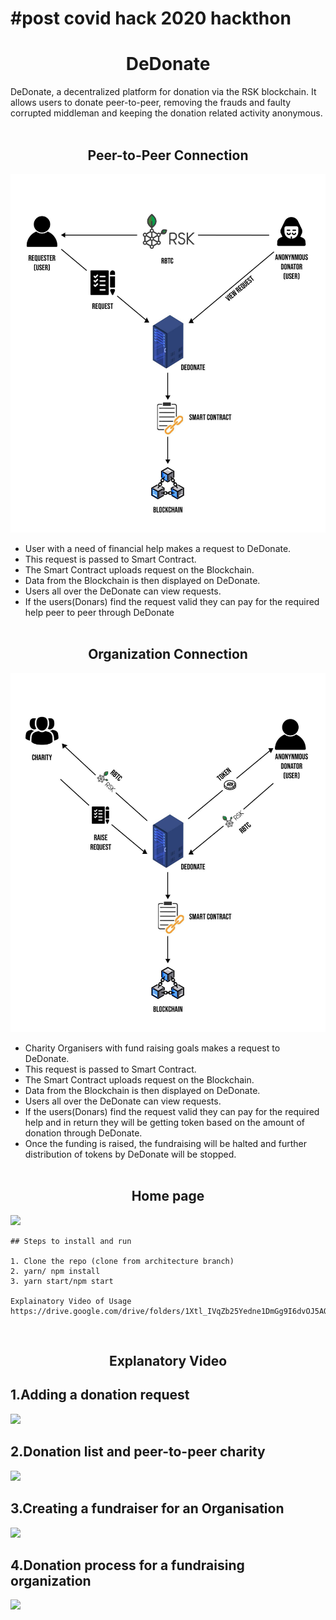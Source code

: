 # #post covid hack 2020 hackthon

<h1 align="center">DeDonate</h1>
DeDonate, a decentralized platform for donation via the RSK blockchain. It allows users to donate peer-to-peer, removing the frauds and faulty corrupted middleman and keeping the donation related activity anonymous.<br><br>
<h2 align="center">Peer-to-Peer Connection</h2>
<img src="https://github.com/SagarBehara13/DeDonate/blob/architecture/images/peertopeer.jpg">

- User with a need of financial help makes a request to DeDonate.
- This request is passed to Smart Contract.
- The Smart Contract uploads request on the Blockchain.
- Data from the Blockchain is then displayed on DeDonate.
- Users all over the DeDonate can view requests.
- If the users(Donars) find the request valid they can pay for the required help peer to peer through DeDonate
  <br><br>

<h2 align="center">Organization Connection</h2>
<img src="https://github.com/SagarBehara13/DeDonate/blob/architecture/images/organization.jpg">

- Charity Organisers with fund raising goals makes a request to DeDonate.
- This request is passed to Smart Contract.
- The Smart Contract uploads request on the Blockchain.
- Data from the Blockchain is then displayed on DeDonate.
- Users all over the DeDonate can view requests.
- If the users(Donars) find the request valid they can pay for the required help and in return they will be getting token based on the amount of donation through DeDonate.
- Once the funding is raised, the fundraising will be halted and further distribution of tokens by DeDonate will be stopped.
  <br><br>

<h2 align="center">Home page</h2>
<img src="https://github.com/SagarBehara13/DeDonate/blob/master/ezgif.com-gif-maker.gif">

```
## Steps to install and run

1. Clone the repo (clone from architecture branch)
2. yarn/ npm install
3. yarn start/npm start

Explainatory Video of Usage
https://drive.google.com/drive/folders/1Xtl_IVqZb25Yedne1DmGg9I6dvOJ5AQh
```

<br>
<h2 align="center">Explanatory Video</h2>

## 1.Adding a donation request

<img src="https://github.com/SagarBehara13/DeDonate/blob/architecture/Video_Seg/seg1.gif">
<br>

## 2.Donation list and peer-to-peer charity

<img src="https://github.com/SagarBehara13/DeDonate/blob/architecture/Video_Seg/seg2.gif">
<br>

## 3.Creating a fundraiser for an Organisation

<img src="https://github.com/SagarBehara13/DeDonate/blob/architecture/Video_Seg/seg3.gif">
<br>

## 4.Donation process for a fundraising organization

<img src="https://github.com/SagarBehara13/DeDonate/blob/architecture/Video_Seg/seg4.gif">
<br>
